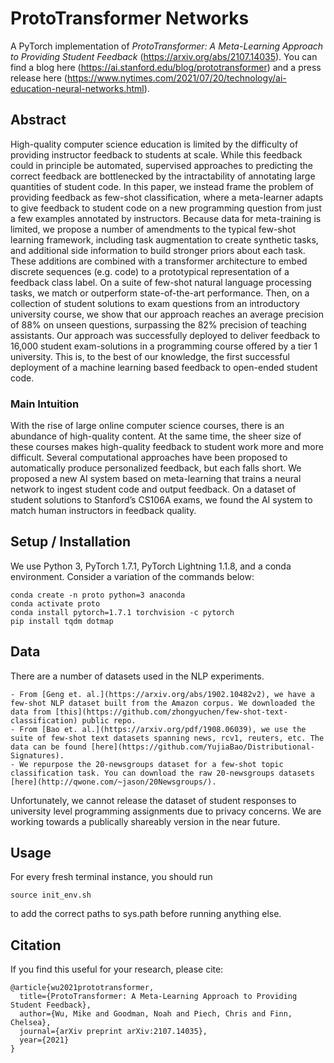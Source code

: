 # ProtoTransformer Networks

A PyTorch implementation of *ProtoTransformer: A Meta-Learning Approach to Providing Student Feedback* (https://arxiv.org/abs/2107.14035). You can find a blog here (https://ai.stanford.edu/blog/prototransformer) and a press release here (https://www.nytimes.com/2021/07/20/technology/ai-education-neural-networks.html).

## Abstract

High-quality computer science education is limited by the difficulty of providing instructor feedback to students at scale. While this feedback could in principle be automated, supervised approaches to predicting the correct feedback are bottlenecked by the intractability of annotating large quantities of student code. In this paper, we instead frame the problem of providing feedback as few-shot classification, where a meta-learner adapts to give feedback to student code on a new programming question from just a few examples annotated by instructors. Because data for meta-training is limited, we propose a number of amendments to the typical few-shot learning framework, including task augmentation to create synthetic tasks, and additional side information to build stronger priors about each task. These additions are combined with a transformer architecture to embed discrete sequences (e.g. code) to a prototypical representation of a feedback class label. On a suite of few-shot natural language processing tasks, we match or outperform state-of-the-art performance. Then, on a collection of student solutions to exam questions from an introductory university course, we show that our approach reaches an average precision of 88% on unseen questions, surpassing the 82% precision of teaching assistants. Our approach was successfully deployed to deliver feedback to 16,000 student exam-solutions in a programming course offered by a tier 1 university. This is, to the best of our knowledge, the first successful deployment of a machine learning based feedback to open-ended student code.

### Main Intuition

With the rise of large online computer science courses, there is an abundance of high-quality content. At the same time, the sheer size of these courses makes high-quality feedback to student work more and more difficult. Several computational approaches have been proposed to automatically produce personalized feedback, but each falls short. We proposed a new AI system based on meta-learning that trains a neural network to ingest student code and output feedback. On a dataset of student solutions to Stanford’s CS106A exams, we found the AI system to match human instructors in feedback quality.  

## Setup / Installation

We use Python 3, PyTorch 1.7.1, PyTorch Lightning 1.1.8, and a conda environment. Consider a variation of the commands below:

```
conda create -n proto python=3 anaconda
conda activate proto
conda install pytorch=1.7.1 torchvision -c pytorch
pip install tqdm dotmap
```

## Data

There are a number of datasets used in the NLP experiments.

    - From [Geng et. al.](https://arxiv.org/abs/1902.10482v2), we have a few-shot NLP dataset built from the Amazon corpus. We downloaded the data from [this](https://github.com/zhongyuchen/few-shot-text-classification) public repo.
    - From [Bao et. al.](https://arxiv.org/pdf/1908.06039), we use the suite of few-shot text datasets spanning news, rcv1, reuters, etc. The data can be found [here](https://github.com/YujiaBao/Distributional-Signatures).
    - We repurpose the 20-newsgroups dataset for a few-shot topic classification task. You can download the raw 20-newsgroups datasets [here](http://qwone.com/~jason/20Newsgroups/).

Unfortunately, we cannot release the dataset of student responses to university level programming assignments due to privacy concerns. We are working towards a publically shareably version in the near future.

## Usage

For every fresh terminal instance, you should run

```
source init_env.sh
```

to add the correct paths to sys.path before running anything else.

## Citation

If you find this useful for your research, please cite:

```
@article{wu2021prototransformer,
  title={ProtoTransformer: A Meta-Learning Approach to Providing Student Feedback},
  author={Wu, Mike and Goodman, Noah and Piech, Chris and Finn, Chelsea},
  journal={arXiv preprint arXiv:2107.14035},
  year={2021}
}
```